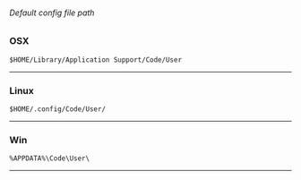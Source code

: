 ###### Default config file path

### OSX

```
$HOME/Library/Application Support/Code/User
```
___

### Linux

```
$HOME/.config/Code/User/
```
___

### Win

```
%APPDATA%\Code\User\
```
___
